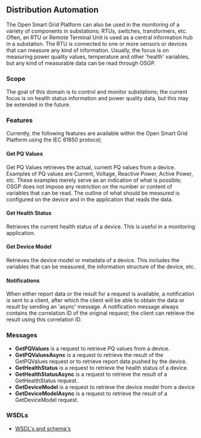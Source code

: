 ## Distribution Automation

The Open Smart Grid Platform can also be used in the monitoring of a variety of components in substations; RTUs, switches, transformers, etc. Often, an RTU or Remote Terminal Unit is used as a central information hub in a substation. The RTU is connected to one or more sensors or devices that can measure any kind of information. Usually, the focus is on measuring power quality values, temperature and other 'health' variables, but any kind of measurable data can be read through OSGP.
 
### Scope
The goal of this domain is to control and monitor substations; the current focus is on health status information and power quality data, but this may be extended in the future.

### Features
Currently, the following features are available within the Open Smart Grid Platform using the IEC 61850 protocol;

#### Get PQ Values
Get PQ Values retrieves the actual, current PQ values from a device. Examples of PQ values are Current, Voltage, Reactive Power, Active Power, etc. These examples merely serve as an indication of what is possible; OSGP does not impose any restriction on the number or content of variables that can be read. The outline of what should be measured is configured on the device and in the application that reads the data.

#### Get Health Status
Retrieves the current health status of a device. This is useful in a monitoring application.

#### Get Device Model
Retrieves the device model or metadata of a device. This includes the variables that can be measured, the information structure of the device, etc.

#### Notifications
When either report data or the result for a request is available, a notification is sent to a client, after which the client will be able to obtain the data or result by sending an 'async' message. A notification message always contains the correlation ID of the original request; the client can retrieve the result using this correlation ID.

### Messages

- **GetPQValues** is a request to retrieve PQ values from a device.
- **GetPQValuesAsync** is a request to retrieve the result of the GetPQValues request or to retrieve report data pushed by the device.
- **GetHealthStatus** is a request to retrieve the health status of a device.
- **GetHealthStatusAsync** is a request to retrieve the result of a GetHealthStatus request.
- **GetDeviceModel** is a request to retrieve the device model from a device
- **GetDeviceModelAsync** is a request to retrieve the result of a GetDeviceModel request.

### WSDLs

* [WSDL's and schema's](https://github.com/OSGP/Shared/tree/development/osgp-ws-distributionautomation/src/main/resources)
